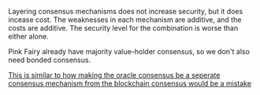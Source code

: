 
Layering consensus mechanisms does not increase security, but it does incease cost.
The weaknesses in each mechanism are additive, and the costs are additive. The security level for the combination is worse than either alone.

Pink Fairy already have majority value-holder consensus, so we don't also need bonded consensus.

[This is similar to how making the oracle consensus be a seperate consensus mechanism from the blockchain consensus would be a mistake](oracle_theory.md)
